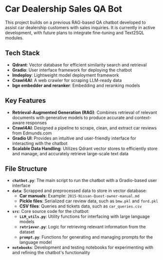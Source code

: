 

# Car Dealership Sales QA Bot

This project builds on a previous RAG-based QA chatbot developed to assist car dealership customers with sales inquiries. It is currently in active development, with future plans to integrate fine-tuning and Text2SQL modules.

## **Tech Stack**
- **Qdrant**: Vector database for efficient similarity search and retrieval
- **Gradio**: User interface framework for deploying the chatbot
- **lmdeploy**: Lightweight model deployment framework
- **Crawl4AI**: A web crawler for scraping LLM-ready data
- **bge embedder and reranker**: Embedding and reranking models

## **Key Features**
- **Retrieval-Augmented Generation (RAG)**: Combines retrieval of relevant documents with generative models to produce accurate and context-aware responses
- **Crawl4AI**: Designed a pipeline to scrape, clean, and extract car reviews from Edmunds.com
- **Gradio UI**: Provides an intuitive and user-friendly interface for interacting with the chatbot
- **Scalable Data Handling**: Utilizes Qdrant vector stores to efficiently store and manage, and accurately retrieve large-scale text data

## **File Structure**
- **`chatbot.py`**: The main script to run the chatbot with a Gradio-based user interface
- **`data`**: Scrapped and preprocessed data to store in vector database:
  - **Car manuals**: Example: `2015-Nissan-Quest-owner-manual.md`
  - **Pickle files**: Serialized car review data, such as `bmw.pkl` and `ford.pkl`
  - **CSV files**: Queries and tickets data, such as `car_queries.csv`
- **`src`**: Core source code for the chatbot:
  - **`LLM_utils.py`**: Utility functions for interfacing with large language models
  - **`retriever.py`**: Logic for retrieving relevant information from the dataset
  - **`prompt.py`**: Functions for generating and managing prompts for the language model
- **`notebooks`**: Development and testing notebooks for experimenting with and refining the chatbot's functionality

